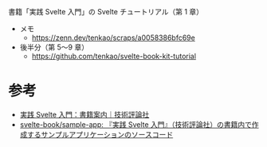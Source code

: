 書籍「実践 Svelte 入門」の Svelte チュートリアル（第 1 章）

- メモ
  - https://zenn.dev/tenkao/scraps/a0058386bfc69e
- 後半分（第 5〜9 章）
  - https://github.com/tenkao/svelte-book-kit-tutorial

# 参考

- [実践 Svelte 入門：書籍案内｜技術評論社](https://gihyo.jp/book/2023/978-4-297-13495-2)
- [svelte-book/sample-app: 『実践 Svelte 入門』（技術評論社）の書籍内で作成するサンプルアプリケーションのソースコード](https://github.com/svelte-book/sample-app)
